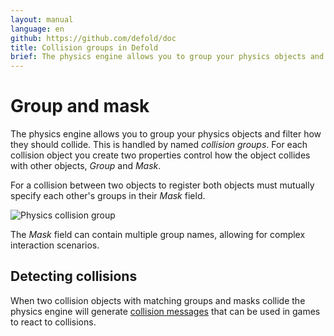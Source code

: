 ```yaml
---
layout: manual
language: en
github: https://github.com/defold/doc
title: Collision groups in Defold
brief: The physics engine allows you to group your physics objects and filter how they should collide.
---
```


# Group and mask

The physics engine allows you to group your physics objects and filter how they should collide. This is handled by named _collision groups_. For each collision object you create two properties control how the object collides with other objects, *Group* and *Mask*.

For a collision between two objects to register both objects must mutually specify each other's groups in their *Mask* field.

![Physics collision group](../images/physics/collision_group.png)

The *Mask* field can contain multiple group names, allowing for complex interaction scenarios.

## Detecting collisions
When two collision objects with matching groups and masks collide the physics engine will generate [collision messages](/manuals/physics-messages) that can be used in games to react to collisions.
